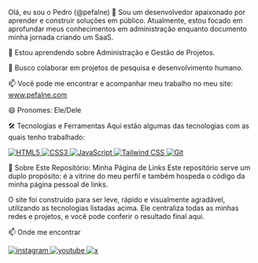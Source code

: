 Olá, eu sou o Pedro (@pefalne) 👋
Sou um desenvolvedor apaixonado por aprender e construir soluções em público. Atualmente, estou focado em aprofundar meus conhecimentos em administração enquanto documento minha jornada criando um SaaS.

🌱 Estou aprendendo sobre Administração e Gestão de Projetos.

💞️ Busco colaborar em projetos de pesquisa e desenvolvimento humano.

📫 Você pode me encontrar e acompanhar meu trabalho no meu site: www.pefalne.com

😄 Pronomes: Ele/Dele

🛠️ Tecnologias e Ferramentas
Aqui estão algumas das tecnologias com as quais tenho trabalhado:

<p align="left">
<a href="https://developer.mozilla.org/en-US/docs/Web/HTML" target="_blank" rel="noreferrer">
<img src="https://img.shields.io/badge/HTML5-E34F26?style=for-the-badge&logo=html5&logoColor=white" alt="HTML5">
</a>
<a href="https://developer.mozilla.org/en-US/docs/Web/CSS" target="_blank" rel="noreferrer">
<img src="https://img.shields.io/badge/CSS3-1572B6?style=for-the-badge&logo=css3&logoColor=white" alt="CSS3">
</a>
<a href="https://developer.mozilla.org/en-US/docs/Web/JavaScript" target="_blank" rel="noreferrer">
<img src="https://img.shields.io/badge/JavaScript-F7DF1E?style=for-the-badge&logo=javascript&logoColor=black" alt="JavaScript">
</a>
<a href="https://tailwindcss.com/" target="_blank" rel="noreferrer">
<img src="https://img.shields.io/badge/Tailwind_CSS-38B2AC?style=for-the-badge&logo=tailwind-css&logoColor=white" alt="Tailwind CSS">
</a>
<a href="https://git-scm.com/" target="_blank" rel="noreferrer">
<img src="https://img.shields.io/badge/Git-F05032?style=for-the-badge&logo=git&logoColor=white" alt="Git">
</a>
</p>

📄 Sobre Este Repositório: Minha Página de Links
Este repositório serve um duplo propósito: é a vitrine do meu perfil e também hospeda o código da minha página pessoal de links.

O site foi construído para ser leve, rápido e visualmente agradável, utilizando as tecnologias listadas acima. Ele centraliza todas as minhas redes e projetos, e você pode conferir o resultado final aqui.

📫 Onde me encontrar
<p align="left">
<a href="https://instagram.com/pefalne" target="_blank">
<img src="https://img.shields.io/badge/Instagram-E4405F?style=for-the-badge&logo=instagram&logoColor=white" alt="instagram">
</a>
<a href="https://youtube.com/@pefalne" target="_blank">
<img src="https://img.shields.io/badge/YouTube-FF0000?style=for-the-badge&logo=youtube&logoColor=white" alt="youtube">
</a>
<a href="https://x.com/pefalne" target="_blank">
<img src="https://img.shields.io/badge/X-000000?style=for-the-badge&logo=x&logoColor=white" alt="x">
</a>
</p>
